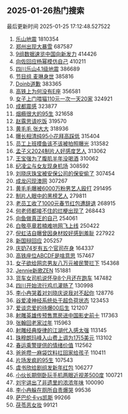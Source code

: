 ## 2025-01-26热门搜索 
最后更新时间 2025-01-25 17:12:48.527522 
1. [乐山地震](https://s.weibo.com/weibo?q=%E4%B9%90%E5%B1%B1%E5%9C%B0%E9%9C%87&t=31&band_rank=1&Refer=top) 1810354
1. [郑州出现大暴雪](https://s.weibo.com/weibo?q=%23%E9%83%91%E5%B7%9E%E5%87%BA%E7%8E%B0%E5%A4%A7%E6%9A%B4%E9%9B%AA%23&t=31&band_rank=2&Refer=top) 687587
1. [9组数据速览中国向新发力](https://s.weibo.com/weibo?q=%239%E7%BB%84%E6%95%B0%E6%8D%AE%E9%80%9F%E8%A7%88%E4%B8%AD%E5%9B%BD%E5%90%91%E6%96%B0%E5%8F%91%E5%8A%9B%23&t=31&band_rank=3&Refer=top) 414426
1. [向佐回应杨幂模仿自己](https://s.weibo.com/weibo?q=%23%E5%90%91%E4%BD%90%E5%9B%9E%E5%BA%94%E6%9D%A8%E5%B9%82%E6%A8%A1%E4%BB%BF%E8%87%AA%E5%B7%B1%23&t=31&band_rank=4&Refer=top) 410211
1. [四川乐山4.1级地震](https://s.weibo.com/weibo?q=%23%E5%9B%9B%E5%B7%9D%E4%B9%90%E5%B1%B14.1%E7%BA%A7%E5%9C%B0%E9%9C%87%23&t=31&band_rank=5&Refer=top) 386689
1. [节目组 麦琳身世](https://s.weibo.com/weibo?q=%E8%8A%82%E7%9B%AE%E7%BB%84%20%E9%BA%A6%E7%90%B3%E8%BA%AB%E4%B8%96&t=31&band_rank=6&Refer=top) 385816
1. [Doinb道歉](https://s.weibo.com/weibo?q=Doinb%E9%81%93%E6%AD%89&t=31&band_rank=7&Refer=top) 383365
1. [高铁上为何没有E座](https://s.weibo.com/weibo?q=%23%E9%AB%98%E9%93%81%E4%B8%8A%E4%B8%BA%E4%BD%95%E6%B2%A1%E6%9C%89E%E5%BA%A7%23&t=31&band_rank=8&Refer=top) 356581
1. [女子上门喂猫110元一次一天20家](https://s.weibo.com/weibo?q=%23%E5%A5%B3%E5%AD%90%E4%B8%8A%E9%97%A8%E5%96%82%E7%8C%AB110%E5%85%83%E4%B8%80%E6%AC%A1%E4%B8%80%E5%A4%A920%E5%AE%B6%23&t=31&band_rank=9&Refer=top) 324921
1. [成都震感](https://s.weibo.com/weibo?q=%E6%88%90%E9%83%BD%E9%9C%87%E6%84%9F&t=31&band_rank=10&Refer=top) 323877
1. [烟瘾很大的95生](https://s.weibo.com/weibo?q=%23%E7%83%9F%E7%98%BE%E5%BE%88%E5%A4%A7%E7%9A%8495%E7%94%9F%23&t=31&band_rank=11&Refer=top) 321658
1. [赵露思请吃饭](https://s.weibo.com/weibo?q=%23%E8%B5%B5%E9%9C%B2%E6%80%9D%E8%AF%B7%E5%90%83%E9%A5%AD%23&t=31&band_rank=12&Refer=top) 319570
1. [黄毛毛 张大大](https://s.weibo.com/weibo?q=%E9%BB%84%E6%AF%9B%E6%AF%9B%20%E5%BC%A0%E5%A4%A7%E5%A4%A7&t=31&band_rank=13&Refer=top) 318936
1. [曝长相清纯95小花拜高踩低](https://s.weibo.com/weibo?q=%23%E6%9B%9D%E9%95%BF%E7%9B%B8%E6%B8%85%E7%BA%AF95%E5%B0%8F%E8%8A%B1%E6%8B%9C%E9%AB%98%E8%B8%A9%E4%BD%8E%23&t=31&band_rank=14&Refer=top) 315404
1. [员工上班摸鱼该不该被拍照曝光](https://s.weibo.com/weibo?q=%23%E5%91%98%E5%B7%A5%E4%B8%8A%E7%8F%AD%E6%91%B8%E9%B1%BC%E8%AF%A5%E4%B8%8D%E8%AF%A5%E8%A2%AB%E6%8B%8D%E7%85%A7%E6%9B%9D%E5%85%89%23&t=31&band_rank=15&Refer=top) 313582
1. [孟子义2024制片人好感度艺人](https://s.weibo.com/weibo?q=%23%E5%AD%9F%E5%AD%90%E4%B9%892024%E5%88%B6%E7%89%87%E4%BA%BA%E5%A5%BD%E6%84%9F%E5%BA%A6%E8%89%BA%E4%BA%BA%23&t=31&band_rank=16&Refer=top) 313062
1. [王宝强为了腹肌半年没喝酒](https://s.weibo.com/weibo?q=%23%E7%8E%8B%E5%AE%9D%E5%BC%BA%E4%B8%BA%E4%BA%86%E8%85%B9%E8%82%8C%E5%8D%8A%E5%B9%B4%E6%B2%A1%E5%96%9D%E9%85%92%23&t=31&band_rank=17&Refer=top) 310062
1. [纪凌尘与女友现身机场](https://s.weibo.com/weibo?q=%23%E7%BA%AA%E5%87%8C%E5%B0%98%E4%B8%8E%E5%A5%B3%E5%8F%8B%E7%8E%B0%E8%BA%AB%E6%9C%BA%E5%9C%BA%23&t=31&band_rank=18&Refer=top) 308592
1. [刘晓庆珠宝被安保公司的保安偷了](https://s.weibo.com/weibo?q=%23%E5%88%98%E6%99%93%E5%BA%86%E7%8F%A0%E5%AE%9D%E8%A2%AB%E5%AE%89%E4%BF%9D%E5%85%AC%E5%8F%B8%E7%9A%84%E4%BF%9D%E5%AE%89%E5%81%B7%E4%BA%86%23&t=31&band_rank=19&Refer=top) 307454
1. [成龙闪现澳网](https://s.weibo.com/weibo?q=%23%E6%88%90%E9%BE%99%E9%97%AA%E7%8E%B0%E6%BE%B3%E7%BD%91%23&t=31&band_rank=20&Refer=top) 307267
1. [黄毛毛曝被6000万粉男艺人殴打](https://s.weibo.com/weibo?q=%23%E9%BB%84%E6%AF%9B%E6%AF%9B%E6%9B%9D%E8%A2%AB6000%E4%B8%87%E7%B2%89%E7%94%B7%E8%89%BA%E4%BA%BA%E6%AE%B4%E6%89%93%23&t=31&band_rank=21&Refer=top) 291495
1. [制片人眼中的黑榜艺人](https://s.weibo.com/weibo?q=%E5%88%B6%E7%89%87%E4%BA%BA%E7%9C%BC%E4%B8%AD%E7%9A%84%E9%BB%91%E6%A6%9C%E8%89%BA%E4%BA%BA&t=31&band_rank=22&Refer=top) 279811
1. [老员工收了1000元春节红包遭辞退](https://s.weibo.com/weibo?q=%23%E8%80%81%E5%91%98%E5%B7%A5%E6%94%B6%E4%BA%861000%E5%85%83%E6%98%A5%E8%8A%82%E7%BA%A2%E5%8C%85%E9%81%AD%E8%BE%9E%E9%80%80%23&t=31&band_rank=23&Refer=top) 268915
1. [何老师都接不住的烂梗出现了](https://s.weibo.com/weibo?q=%E4%BD%95%E8%80%81%E5%B8%88%E9%83%BD%E6%8E%A5%E4%B8%8D%E4%BD%8F%E7%9A%84%E7%83%82%E6%A2%97%E5%87%BA%E7%8E%B0%E4%BA%86&t=31&band_rank=24&Refer=top) 268443
1. [向鱼做真正的自己](https://s.weibo.com/weibo?q=%E5%90%91%E9%B1%BC%E5%81%9A%E7%9C%9F%E6%AD%A3%E7%9A%84%E8%87%AA%E5%B7%B1&t=31&band_rank=25&Refer=top) 254061
1. [白敬亭章若楠难哄网飞上线](https://s.weibo.com/weibo?q=%23%E7%99%BD%E6%95%AC%E4%BA%AD%E7%AB%A0%E8%8B%A5%E6%A5%A0%E9%9A%BE%E5%93%84%E7%BD%91%E9%A3%9E%E4%B8%8A%E7%BA%BF%23&t=31&band_rank=26&Refer=top) 250422
1. [倪虹洁自曝曾因身材姣好感到羞耻](https://s.weibo.com/weibo?q=%23%E5%80%AA%E8%99%B9%E6%B4%81%E8%87%AA%E6%9B%9D%E6%9B%BE%E5%9B%A0%E8%BA%AB%E6%9D%90%E5%A7%A3%E5%A5%BD%E6%84%9F%E5%88%B0%E7%BE%9E%E8%80%BB%23&t=31&band_rank=27&Refer=top) 227922
1. [新国辩回应](https://s.weibo.com/weibo?q=%E6%96%B0%E5%9B%BD%E8%BE%A9%E5%9B%9E%E5%BA%94&t=31&band_rank=28&Refer=top) 205257
1. [庆奶74岁有五个官司在身](https://s.weibo.com/weibo?q=%23%E5%BA%86%E5%A5%B674%E5%B2%81%E6%9C%89%E4%BA%94%E4%B8%AA%E5%AE%98%E5%8F%B8%E5%9C%A8%E8%BA%AB%23&t=31&band_rank=29&Refer=top) 164337
1. [高铁座位ABCDF是啥意思](https://s.weibo.com/weibo?q=%23%E9%AB%98%E9%93%81%E5%BA%A7%E4%BD%8DABCDF%E6%98%AF%E5%95%A5%E6%84%8F%E6%80%9D%23&t=31&band_rank=30&Refer=top) 157467
1. [女子欲给网恋男友八万元被民警拦下](https://s.weibo.com/weibo?q=%23%E5%A5%B3%E5%AD%90%E6%AC%B2%E7%BB%99%E7%BD%91%E6%81%8B%E7%94%B7%E5%8F%8B%E5%85%AB%E4%B8%87%E5%85%83%E8%A2%AB%E6%B0%91%E8%AD%A6%E6%8B%A6%E4%B8%8B%23&t=31&band_rank=31&Refer=top) 154368
1. [Jennie新歌ZEN](https://s.weibo.com/weibo?q=%23Jennie%E6%96%B0%E6%AD%8CZEN%23&t=31&band_rank=32&Refer=top) 151881
1. [货车女司机说怀孕8个月还在跑车](https://s.weibo.com/weibo?q=%23%E8%B4%A7%E8%BD%A6%E5%A5%B3%E5%8F%B8%E6%9C%BA%E8%AF%B4%E6%80%80%E5%AD%958%E4%B8%AA%E6%9C%88%E8%BF%98%E5%9C%A8%E8%B7%91%E8%BD%A6%23&t=31&band_rank=33&Refer=top) 147482
1. [四川开始流行鸡爪灌肠了](https://s.weibo.com/weibo?q=%23%E5%9B%9B%E5%B7%9D%E5%BC%80%E5%A7%8B%E6%B5%81%E8%A1%8C%E9%B8%A1%E7%88%AA%E7%81%8C%E8%82%A0%E4%BA%86%23&t=31&band_rank=34&Refer=top) 130998
1. [李小冉哭着对刘晓庆说我对不起你](https://s.weibo.com/weibo?q=%23%E6%9D%8E%E5%B0%8F%E5%86%89%E5%93%AD%E7%9D%80%E5%AF%B9%E5%88%98%E6%99%93%E5%BA%86%E8%AF%B4%E6%88%91%E5%AF%B9%E4%B8%8D%E8%B5%B7%E4%BD%A0%23&t=31&band_rank=35&Refer=top) 128776
1. [谷爱凌神经系统处于超负荷状态](https://s.weibo.com/weibo?q=%23%E8%B0%B7%E7%88%B1%E5%87%8C%E7%A5%9E%E7%BB%8F%E7%B3%BB%E7%BB%9F%E5%A4%84%E4%BA%8E%E8%B6%85%E8%B4%9F%E8%8D%B7%E7%8A%B6%E6%80%81%23&t=31&band_rank=36&Refer=top) 123453
1. [爱谈恋爱的待爆00后生](https://s.weibo.com/weibo?q=%23%E7%88%B1%E8%B0%88%E6%81%8B%E7%88%B1%E7%9A%84%E5%BE%85%E7%88%8600%E5%90%8E%E7%94%9F%23&t=31&band_rank=37&Refer=top) 121207
1. [射雕英雄传预售票房进中国影史前十](https://s.weibo.com/weibo?q=%23%E5%B0%84%E9%9B%95%E8%8B%B1%E9%9B%84%E4%BC%A0%E9%A2%84%E5%94%AE%E7%A5%A8%E6%88%BF%E8%BF%9B%E4%B8%AD%E5%9B%BD%E5%BD%B1%E5%8F%B2%E5%89%8D%E5%8D%81%23&t=31&band_rank=38&Refer=top) 117363
1. [张翰回老家过年](https://s.weibo.com/weibo?q=%23%E5%BC%A0%E7%BF%B0%E5%9B%9E%E8%80%81%E5%AE%B6%E8%BF%87%E5%B9%B4%23&t=31&band_rank=39&Refer=top) 115963
1. [射雕经典旋律的江湖代入感太强](https://s.weibo.com/weibo?q=%23%E5%B0%84%E9%9B%95%E7%BB%8F%E5%85%B8%E6%97%8B%E5%BE%8B%E7%9A%84%E6%B1%9F%E6%B9%96%E4%BB%A3%E5%85%A5%E6%84%9F%E5%A4%AA%E5%BC%BA%23&t=31&band_rank=40&Refer=top) 113145
1. [珠穆朗玛峰入山费上调为1万5美元](https://s.weibo.com/weibo?q=%23%E7%8F%A0%E7%A9%86%E6%9C%97%E7%8E%9B%E5%B3%B0%E5%85%A5%E5%B1%B1%E8%B4%B9%E4%B8%8A%E8%B0%83%E4%B8%BA1%E4%B8%875%E7%BE%8E%E5%85%83%23&t=31&band_rank=41&Refer=top) 113102
1. [春运乘警提供的情绪价值](https://s.weibo.com/weibo?q=%23%E6%98%A5%E8%BF%90%E4%B9%98%E8%AD%A6%E6%8F%90%E4%BE%9B%E7%9A%84%E6%83%85%E7%BB%AA%E4%BB%B7%E5%80%BC%23&t=31&band_rank=42&Refer=top) 112562
1. [爸爸攒一麻袋饮料扛回家给孩子](https://s.weibo.com/weibo?q=%23%E7%88%B8%E7%88%B8%E6%94%92%E4%B8%80%E9%BA%BB%E8%A2%8B%E9%A5%AE%E6%96%99%E6%89%9B%E5%9B%9E%E5%AE%B6%E7%BB%99%E5%AD%A9%E5%AD%90%23&t=31&band_rank=43&Refer=top) 110411
1. [片场发疯的95生](https://s.weibo.com/weibo?q=%23%E7%89%87%E5%9C%BA%E5%8F%91%E7%96%AF%E7%9A%8495%E7%94%9F%23&t=31&band_rank=44&Refer=top) 107543
1. [虞书欣给剧组发新年红包](https://s.weibo.com/weibo?q=%23%E8%99%9E%E4%B9%A6%E6%AC%A3%E7%BB%99%E5%89%A7%E7%BB%84%E5%8F%91%E6%96%B0%E5%B9%B4%E7%BA%A2%E5%8C%85%23&t=31&band_rank=45&Refer=top) 106277
1. [小伙长期侧卧玩手机两眼近视差500度](https://s.weibo.com/weibo?q=%23%E5%B0%8F%E4%BC%99%E9%95%BF%E6%9C%9F%E4%BE%A7%E5%8D%A7%E7%8E%A9%E6%89%8B%E6%9C%BA%E4%B8%A4%E7%9C%BC%E8%BF%91%E8%A7%86%E5%B7%AE500%E5%BA%A6%23&t=31&band_rank=46&Refer=top) 100721
1. [刘宇讲出了非遗里的浓浓年味](https://s.weibo.com/weibo?q=%23%E5%88%98%E5%AE%87%E8%AE%B2%E5%87%BA%E4%BA%86%E9%9D%9E%E9%81%97%E9%87%8C%E7%9A%84%E6%B5%93%E6%B5%93%E5%B9%B4%E5%91%B3%23&t=31&band_rank=47&Refer=top) 100090
1. [李小冉躲在厕所自责爆哭](https://s.weibo.com/weibo?q=%23%E6%9D%8E%E5%B0%8F%E5%86%89%E8%BA%B2%E5%9C%A8%E5%8E%95%E6%89%80%E8%87%AA%E8%B4%A3%E7%88%86%E5%93%AD%23&t=31&band_rank=48&Refer=top) 99536
1. [萨巴伦卡vs凯斯](https://s.weibo.com/weibo?q=%23%E8%90%A8%E5%B7%B4%E4%BC%A6%E5%8D%A1vs%E5%87%AF%E6%96%AF%23&t=31&band_rank=49&Refer=top) 99266
1. [茯苓恶女妆](https://s.weibo.com/weibo?q=%23%E8%8C%AF%E8%8B%93%E6%81%B6%E5%A5%B3%E5%A6%86%23&t=31&band_rank=50&Refer=top) 99121
